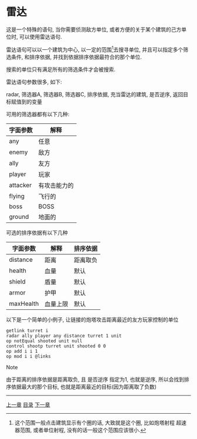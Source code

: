 # 雷达
这是一个特殊的语句, 当你需要侦测敌方单位,
或者方便的关于某个建筑的己方单位时, 可以使用雷达语句.

雷达语句可以以一个建筑为中心, 以一定的范围[^1]去搜寻单位,
并且可以指定多个筛选条件, 和排序依据, 并找到依据排序依据最符合的那个单位.

搜索的单位只有满足所有的筛选条件才会被搜索.

雷达语句参数很多, 如下:

radar, 筛选器A, 筛选器B, 筛选器C, 排序依据, 充当雷达的建筑, 是否逆序, 返回目标赋值到的变量

可用的筛选器都有以下几种:

| 字面参数 | 解释         |
| ---      | ---          |
| any      | 任意         |
| enemy    | 敌方         |
| ally     | 友方         |
| player   | 玩家         |
| attacker | 有攻击能力的 |
| flying   | 飞行的       |
| boss     | BOSS         |
| ground   | 地面的       |

可选的排序依据有以下几种

| 字面参数  | 解释     | 排序依据 |
| ---       | ---      | ---      |
| distance  | 距离     | 距离取负 |
| health    | 血量     | 默认     |
| shield    | 盾量     | 默认     |
| armor     | 护甲     | 默认     |
| maxHealth | 血量上限 | 默认     |


以下是一个简单的小例子, 让链接的炮塔攻击距离最近的友方玩家控制的单位

```gas
getlink turret i
radar ally player any distance turret 1 unit
op notEqual shooted unit null
control shootp turret unit shooted 0 0
op add i i 1
op mod i i @links
```

> [!NOTE]
> 由于距离的排序依据是距离取负, 且 是否逆序 指定为1, 也就是逆序,
> 所以会找到排序依据最大的那个目标, 也就是距离最近的目标(因为距离取了负数)


[^1]: 这个范围一般点击建筑显示有个圈的话, 大致就是这个圈, 比如炮塔射程 超速器范围,
      或者单位射程, 没有的话一般这个范围应该很小.

---
[上一章](./14-pack-color.md)
[目录](./README.md)
[下一章](./16-unit-bind.md)
